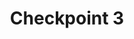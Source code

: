 ---
layout: default
title: Checkpoint 3
nav_order: 3
parent: Checkpoints
grand_parent: Botlab
last_modified_at: 2023-11-30 14:37:48 -0500
---